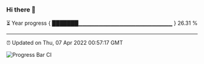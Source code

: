 ### Hi there 👋

⏳ Year progress { ███████▁▁▁▁▁▁▁▁▁▁▁▁▁▁▁▁▁▁▁▁▁▁▁ } 26.31 %

---

⏰ Updated on Thu, 07 Apr 2022 00:57:17 GMT

![Progress Bar CI](https://github.com/liununu/liununu/workflows/Progress%20Bar%20CI/badge.svg)
